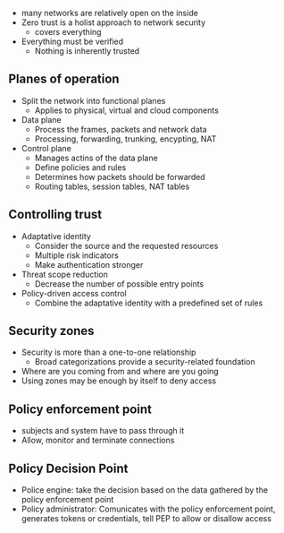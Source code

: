 - many networks are relatively open on the inside
- Zero trust is a holist approach to network security
	- covers everything
- Everything must be verified
	- Nothing is inherently trusted
## Planes of operation
- Split the network into functional planes
	- Applies to physical, virtual and cloud components
- Data plane
	- Process the frames, packets and network data
	- Processing, forwarding, trunking, encypting, NAT
- Control plane
	- Manages actins of the data plane
	- Define policies and rules
	- Determines how packets should be forwarded
	- Routing tables, session tables, NAT tables

## Controlling trust
- Adaptative identity
	- Consider the source and the requested resources
	- Multiple risk indicators
	- Make authentication stronger
- Threat scope reduction
	- Decrease the number of possible entry points
- Policy-driven access control
	- Combine the adaptative identity with a predefined set of rules

## Security zones
- Security is more than a one-to-one relationship
	- Broad categorizations provide a security-related foundation
- Where are you coming from and where are you going
- Using zones may be enough by itself to deny access

## Policy enforcement point
- subjects and system have to pass through it
- Allow, monitor and terminate connections

## Policy Decision Point
- Police engine: take the decision based on the data gathered by the policy enforcement point
- Policy administrator: Comunicates with the policy enforcement point, generates tokens or credentials, tell PEP to allow or disallow access